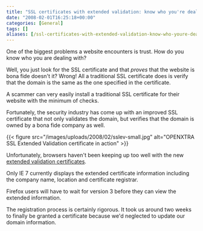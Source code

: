 ```yaml
---
title: "SSL certificates with extended validation: know who you're dealing with"
date: "2008-02-01T16:25:18+00:00"
categories: [General]
tags: []
aliases: [/ssl-certificates-with-extended-validation-know-who-youre-dealing-with/]
---
```


One of the biggest problems a website encounters is trust. How do you know who you are dealing with?

Well, you just look for the SSL certificate and that *proves* that the website is bona fide doesn't it? Wrong! All a traditional SSL certificate does is verify that the domain is the same as the one specified in the certificate.

A scammer can very easily install a traditional SSL certificate for their website with the minimum of checks.

Fortunately, the security industry has come up with an improved SSL certificate that not only validates the domain, but verifies that the domain is owned by a bona fide company as well.

{{< figure src="/images/uploads/2008/02/sslev-small.jpg" alt="OPENXTRA SSL Extended Validation certificate in action" >}}

Unfortunately, browsers haven't been keeping up too well with the new [extended validation certificates](https://en.wikipedia.org/wiki/Extended_Validation_Certificate).

Only IE 7 currently displays the extended certificate information including the company name, location and certificate registrar.

Firefox users will have to wait for version 3 before they can view the extended information.

The registration process is certainly rigorous. It took us around two weeks to finally be granted a certificate because we'd neglected to update our domain information.
